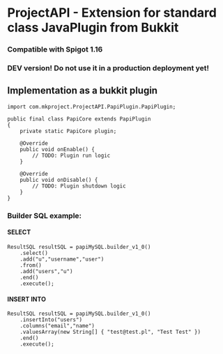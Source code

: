 # ProjectAPI - Extension for standard class JavaPlugin from Bukkit

### Compatible with Spigot 1.16
### DEV version! Do not use it in a production deployment yet!

## Implementation as a bukkit plugin
```
import com.mkproject.ProjectAPI.PapiPlugin.PapiPlugin;

public final class PapiCore extends PapiPlugin
{
    private static PapiCore plugin;

    @Override
    public void onEnable() {
        // TODO: Plugin run logic
    }

    @Override
    public void onDisable() {
        // TODO: Plugin shutdown logic
    }
}
```

### Builder SQL example:

#### SELECT
```
ResultSQL resultSQL = papiMySQL.builder_v1_0()
    .select()
    .add("u","username","user")
    .from()
    .add("users","u")
    .end()
    .execute();
```

#### INSERT INTO
```
ResultSQL resultSQL = papiMySQL.builder_v1_0()
    .insertInto("users")
    .columns("email","name")
    .valuesArray(new String[] { "test@test.pl", "Test Test" })
    .end()
    .execute();
```
